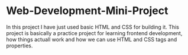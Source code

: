 # Web-Development-Mini-Project
In this project I have just used basic HTML and CSS for building it. This project is basically a practice project for learning frontend development, how things actuall work and how we can use HTML and CSS tags and properties.
